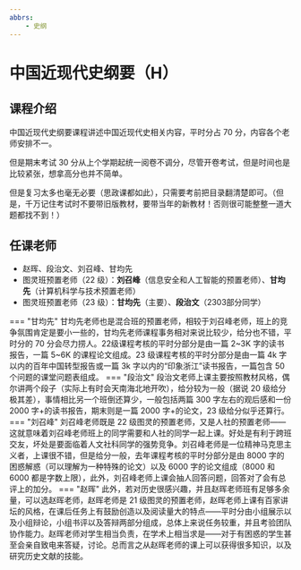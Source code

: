 ```yaml
---
abbrs:
    - 史纲
---
```


# 中国近现代史纲要（H）

## 课程介绍

中国近现代史纲要课程讲述中国近现代史相关内容，平时分占 70 分，内容各个老师安排不一。

但是期末考试 30 分从上个学期起统一阅卷不调分，尽管开卷考试，但是时间也是比较紧张，想拿高分也并不简单。

但是复习太多也毫无必要（思政课都如此），只需要考前把目录翻清楚即可。（但是，千万记住考试时不要带旧版教材，要带当年的新教材！否则很可能整整一道大题都找不到！）

## 任课老师

- 赵晖、段治文、刘召峰、甘均先
- 图灵班预置老师（22 级）：**刘召峰**（信息安全和人工智能的预置老师）、**甘均先**（计算机科学与技术预置老师）
- 图灵班预置老师（23 级）：**甘均先**（主要）、**段治文**（2303部分同学）


=== "甘均先"
    甘均先老师也是混合班的预置老师，相较于刘召峰老师，班上的竞争氛围肯定是要小一些的，甘均先老师课程事务相对来说比较少，给分也不错，平时分的 70 分会尽力捞人。22级课程考核的平时分部分是由一篇 2~3K 字的读书报告，一篇 5~6K 的课程论文组成。23 级课程考核的平时分部分是由一篇 4k 字以内的百年中国转型报告或一篇 3k 字以内的“印象浙江”读书报告，一篇包含 50 个问题的课堂问题表组成。
=== "段治文"
    段治文老师上课主要按照教材风格，偶尔讲两个段子（实际上有时会天南海北地开吹），给分较为一般（据说 20 级给分极其差），事情相比另一个班倒还算少，一般包括两篇 300 字左右的观后感和一份 2000 字+的读书报告，期末则是一篇 2000 字+的论文，23 级给分似乎还算行。
=== "刘召峰"
    刘召峰老师既是 22 级图灵的预置老师，又是人社的预置老师——这就意味着刘召峰老师班上的同学需要和人社的同学一起上课。好处是有利于跨班交友，坏处是要面临着人文社科同学的强势竞争。刘召峰老师是一位精神马克思主义者，上课很不错，但是给分一般，去年课程考核的平时分部分是由 8000 字的困惑解惑（可以理解为一种特殊的论文）以及 6000 字的论文组成（8000 和 6000 都是字数上限），此外，刘召峰老师上课会抽人回答问题，回答对了会有总评上的加分。
=== "赵晖"
    此外，若对历史很感兴趣，并且赵晖老师班有足够多余量，可以选赵晖老师，赵晖老师是 21 级图灵的预置老师，赵晖老师上课有百家讲坛的风格，在课后任务上有鼓励创造以及阅读量大的特点——平时分由小组展示以及小组辩论，小组书评以及答辩两部分组成，总体上来说任务较重，并且考验团队协作能力。赵晖老师对学生相当负责，在学术上相当求是——对于有困惑的学生甚至会亲自致电来答疑，讨论。总而言之从赵晖老师的课上可以获得很多知识，以及研究历史文献的技能。
